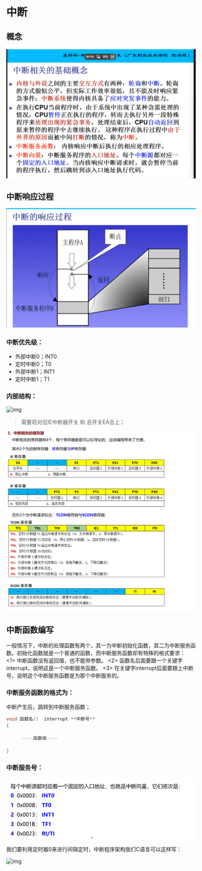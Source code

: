# 中断

## 概念



![image-20240414100945758](assets/image-20240414100945758.png)



## 中断响应过程

![image-20240414101104342](assets/image-20240414101104342.png)

### 中断优先级：

- 外部中断0；INT0
- 定时中断0；T0
- 外部中断1；INT1
- 定时中断1；T1

### 内部结构：

![img](https://images2017.cnblogs.com/blog/1172284/201802/1172284-20180205000542748-598076572.jpg)

> 需要将对应IE中断器开关 和 总开关EA合上；

![image-20240414102111418](assets/image-20240414102111418.png)

## 中断函数编写

  一般情况下，中断的处理函数有两个，其一为中断初始化函数，其二为中断服务函数。初始化函数就是一个普通的函数，而中断服务函数却有特殊的格式要求：
  <1> 中断函数没有返回值，也不能带参数。
  <2> 函数名后面要跟一个关键字interrupt，说明这是一个中断服务函数。
  <3> 在关键字interrupt后面要跟上中断号，说明这个中断服务函数是为那个中断服务的。

### **中断服务函数的格式为：**

中断产生后，跳转到中断服务函数；

```c
void 函数名()  interrupt **中断号**
{

​      ----函数体----

}
```

### 中断服务号：

![image-20240414230014571](assets/image-20240414230014571.png)

  我们要利用定时器0来进行间隔定时，中断程序架构我们C语言可以这样写：

![img](https://images2017.cnblogs.com/blog/1172284/201802/1172284-20180205000756029-328237376.png)